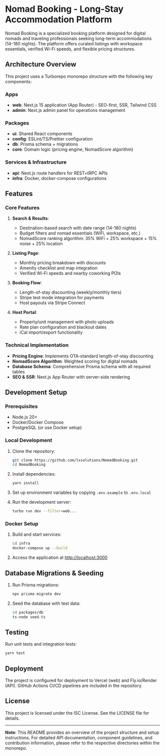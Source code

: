 










# Nomad Booking - Long-Stay Accommodation Platform

Nomad Booking is a specialized booking platform designed for digital nomads and traveling professionals seeking long-term accommodations (14-180 nights). The platform offers curated listings with workspace essentials, verified Wi-Fi speeds, and flexible pricing structures.

## Architecture Overview

This project uses a Turborepo monorepo structure with the following key components:

### Apps
- **web**: Next.js 15 application (App Router) - SEO-first, SSR, Tailwind CSS
- **admin**: Next.js admin panel for operations management

### Packages
- **ui**: Shared React components
- **config**: ESLint/TS/Prettier configuration
- **db**: Prisma schema + migrations
- **core**: Domain logic (pricing engine, NomadScore algorithm)

### Services & Infrastructure
- **api**: Next.js route handlers for REST+tRPC APIs
- **infra**: Docker, docker-compose configurations

## Features

### Core Features
1. **Search & Results**:
   - Destination-based search with date range (14-180 nights)
   - Budget filters and nomad essentials (WiFi, workspace, etc.)
   - NomadScore ranking algorithm: 35% WiFi + 25% workspace + 15% noise + 25% location

2. **Listing Page**:
   - Monthly pricing breakdown with discounts
   - Amenity checklist and map integration
   - Verified Wi-Fi speeds and nearby coworking POIs

3. **Booking Flow**:
   - Length-of-stay discounting (weekly/monthly tiers)
   - Stripe test mode integration for payments
   - Host payouts via Stripe Connect

4. **Host Portal**:
   - Property/unit management with photo uploads
   - Rate plan configuration and blackout dates
   - iCal import/export functionality

### Technical Implementation
- **Pricing Engine**: Implements OTA-standard length-of-stay discounting
- **NomadScore Algorithm**: Weighted scoring for digital nomads
- **Database Schema**: Comprehensive Prisma schema with all required tables
- **SEO & SSR**: Next.js App Router with server-side rendering

## Development Setup

### Prerequisites
- Node.js 20+
- Docker/Docker Compose
- PostgreSQL (or use Docker setup)

### Local Development

1. Clone the repository:
   ```bash
   git clone https://github.com/lxsolutions/NomadBooking.git
   cd NomadBooking
   ```

2. Install dependencies:
   ```bash
   yarn install
   ```

3. Set up environment variables by copying `.env.example` to `.env.local`

4. Run the development server:
   ```bash
   turbo run dev --filter=web...
   ```

### Docker Setup

1. Build and start services:
   ```bash
   cd infra
   docker-compose up --build
   ```

2. Access the application at [http://localhost:3000](http://localhost:3000)

## Database Migrations & Seeding

1. Run Prisma migrations:
   ```bash
   npx prisma migrate dev
   ```

2. Seed the database with test data:
   ```bash
   cd packages/db
   ts-node seed.ts
   ```

## Testing

Run unit tests and integration tests:

```bash
yarn test
```

## Deployment

The project is configured for deployment to Vercel (web) and Fly.io/Render (API). GitHub Actions CI/CD pipelines are included in the repository.

## License

This project is licensed under the ISC License. See the LICENSE file for details.

---

**Note**: This README provides an overview of the project structure and setup instructions. For detailed API documentation, component guidelines, and contribution information, please refer to the respective directories within the monorepo.











